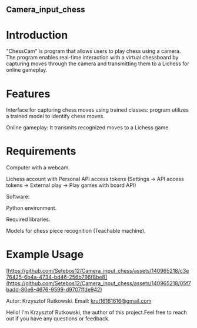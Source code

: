 ## Camera_input_chess

# Introduction

"ChessCam" is  program that allows users to play chess using a camera. The program enables real-time interaction with a virtual chessboard by capturing moves through the camera and transmitting them to a Lichess  for online gameplay.
# Features

Interface for capturing chess moves using trained classes: program utilizes a trained model to identify chess moves.

Online gameplay: It transmits recognized moves to a Lichess game.


# Requirements


Computer with a webcam.

Lichess account with Personal API access tokens (Settings -> API access tokens -> External play -> Play games with board API)


Software:

Python environment.

Required libraries.

Models for chess piece recognition (Teachable machine).



# Example Usage


[https://github.com/Setebos12/Camera_input_chess/assets/140965218/c3e76425-6b4a-4734-bd46-256b796f8be8](https://github.com/Setebos12/Camera_input_chess/assets/140965218/05f7badd-80e6-4676-9599-d9707ffde942)


Autor: Krzysztof Rutkowski.
Email: krut16161616@gmail.com

Hello! I'm Krzysztof Rutkowski, the author of this project.Feel free to reach out if you have any questions or feedback.

